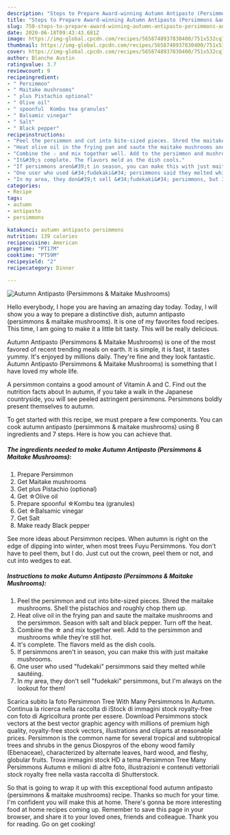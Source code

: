 ```yaml
---
description: "Steps to Prepare Award-winning Autumn Antipasto (Persimmons &amp;amp; Maitake Mushrooms)"
title: "Steps to Prepare Award-winning Autumn Antipasto (Persimmons &amp;amp; Maitake Mushrooms)"
slug: 750-steps-to-prepare-award-winning-autumn-antipasto-persimmons-and-amp-maitake-mushrooms
date: 2020-06-18T09:43:43.681Z
image: https://img-global.cpcdn.com/recipes/5658748937830400/751x532cq70/autumn-antipasto-persimmons-maitake-mushrooms-recipe-main-photo.jpg
thumbnail: https://img-global.cpcdn.com/recipes/5658748937830400/751x532cq70/autumn-antipasto-persimmons-maitake-mushrooms-recipe-main-photo.jpg
cover: https://img-global.cpcdn.com/recipes/5658748937830400/751x532cq70/autumn-antipasto-persimmons-maitake-mushrooms-recipe-main-photo.jpg
author: Blanche Austin
ratingvalue: 3.7
reviewcount: 9
recipeingredient:
- " Persimmon"
- " Maitake mushrooms"
- " plus Pistachio optional"
- " Olive oil"
- " spoonful  Kombu tea granules"
- " Balsamic vinegar"
- " Salt"
- " Black pepper"
recipeinstructions:
- "Peel the persimmon and cut into bite-sized pieces. Shred the maitake mushrooms. Shell the pistachios and roughly chop them up."
- "Heat olive oil in the frying pan and saute the maitake mushrooms and the persimmon. Season with salt and black pepper. Turn off the heat."
- "Combine the ☆ and mix together well. Add to the persimmon and mushrooms while they&#39;re still hot."
- "It&#39;s complete. The flavors meld as the dish cools."
- "If persimmons aren&#39;t in season, you can make this with just maitake mushrooms."
- "One user who used &#34;fudekaki&#34; persimmons said they melted while sautéing."
- "In my area, they don&#39;t sell &#34;fudekaki&#34; persimmons, but I&#39;m always on the lookout for them!"
categories:
- Recipe
tags:
- autumn
- antipasto
- persimmons

katakunci: autumn antipasto persimmons 
nutrition: 139 calories
recipecuisine: American
preptime: "PT17M"
cooktime: "PT59M"
recipeyield: "2"
recipecategory: Dinner

---
```



![Autumn Antipasto (Persimmons &amp; Maitake Mushrooms)](https://img-global.cpcdn.com/recipes/5658748937830400/751x532cq70/autumn-antipasto-persimmons-maitake-mushrooms-recipe-main-photo.jpg)

Hello everybody, I hope you are having an amazing day today. Today, I will show you a way to prepare a distinctive dish, autumn antipasto (persimmons &amp; maitake mushrooms). It is one of my favorites food recipes. This time, I am going to make it a little bit tasty. This will be really delicious.

Autumn Antipasto (Persimmons &amp; Maitake Mushrooms) is one of the most favored of recent trending meals on earth. It is simple, it is fast, it tastes yummy. It's enjoyed by millions daily. They're fine and they look fantastic. Autumn Antipasto (Persimmons &amp; Maitake Mushrooms) is something that I have loved my whole life.

A persimmon contains a good amount of Vitamin A and C. Find out the nutrition facts about In autumn, if you take a walk in the Japanese countryside, you will see peeled astringent persimmons. Persimmons boldly present themselves to autumn.


To get started with this recipe, we must prepare a few components. You can cook autumn antipasto (persimmons &amp; maitake mushrooms) using 8 ingredients and 7 steps. Here is how you can achieve that.

<!--inarticleads1-->

##### The ingredients needed to make Autumn Antipasto (Persimmons &amp; Maitake Mushrooms):

1. Prepare  Persimmon
1. Get  Maitake mushrooms
1. Get  plus Pistachio (optional)
1. Get  ☆Olive oil
1. Prepare  spoonful  ☆Kombu tea (granules)
1. Get  ☆Balsamic vinegar
1. Get  Salt
1. Make ready  Black pepper


See more ideas about Persimmon recipes. When autumn is right on the edge of dipping into winter, when most trees Fuyu Persimmons. You don&#39;t have to peel them, but I do. Just cut out the crown, peel them or not, and cut into wedges to eat. 

<!--inarticleads2-->

##### Instructions to make Autumn Antipasto (Persimmons &amp; Maitake Mushrooms):

1. Peel the persimmon and cut into bite-sized pieces. Shred the maitake mushrooms. Shell the pistachios and roughly chop them up.
1. Heat olive oil in the frying pan and saute the maitake mushrooms and the persimmon. Season with salt and black pepper. Turn off the heat.
1. Combine the ☆ and mix together well. Add to the persimmon and mushrooms while they&#39;re still hot.
1. It&#39;s complete. The flavors meld as the dish cools.
1. If persimmons aren&#39;t in season, you can make this with just maitake mushrooms.
1. One user who used &#34;fudekaki&#34; persimmons said they melted while sautéing.
1. In my area, they don&#39;t sell &#34;fudekaki&#34; persimmons, but I&#39;m always on the lookout for them!


Scarica subito la foto Persimmon Tree With Many Persimmons In Autumn. Continua la ricerca nella raccolta di iStock di immagini stock royalty-free con foto di Agricoltura pronte per essere. Download Persimmons stock vectors at the best vector graphic agency with millions of premium high quality, royalty-free stock vectors, illustrations and cliparts at reasonable prices. Persimmon is the common name for several tropical and subtropical trees and shrubs in the genus Diospyros of the ebony wood family (Ebenaceae), characterized by alternate leaves, hard wood, and fleshy, globular fruits. Trova immagini stock HD a tema Persimmon Tree Many Persimmons Autumn e milioni di altre foto, illustrazioni e contenuti vettoriali stock royalty free nella vasta raccolta di Shutterstock. 

So that is going to wrap it up with this exceptional food autumn antipasto (persimmons &amp; maitake mushrooms) recipe. Thanks so much for your time. I'm confident you will make this at home. There's gonna be more interesting food at home recipes coming up. Remember to save this page in your browser, and share it to your loved ones, friends and colleague. Thank you for reading. Go on get cooking!
